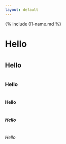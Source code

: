 ```yaml
---
layout: default
---
```


{% include 01-name.md %}
# <h1> Hello</h1>
# <h2> Hello</h2>
# <h3> Hello</h3>
# <h4> Hello</h4>
# <h5> Hello</h5>
# <h6> Hello</h6>
